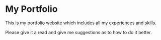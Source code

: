 # My Portfolio

This is my portfolio website which includes all my experiences and skills. 

Please give it a read and give me suggestions as to how to do it better.
